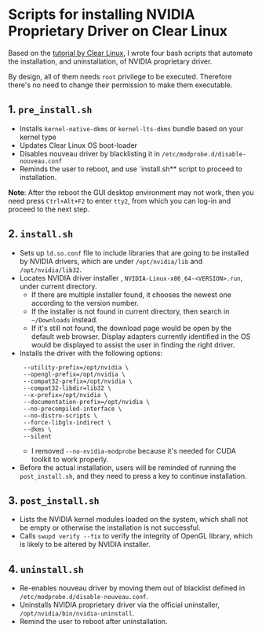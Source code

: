 # Scripts for installing NVIDIA Proprietary Driver on Clear Linux

Based on the [tutorial by Clear Linux](https://clearlinux.org/documentation/clear-linux/tutorials/nvidia), I wrote four bash scripts that automate the installation, and uninstallation, of NVIDIA proprietary driver.

By design, all of them needs `root` privilege to be executed. Therefore there's no need to change their permission to make them executable.

## 1. `pre_install.sh`

- Installs `kernel-native-dkms` or `kernel-lts-dkms` bundle based on your kernel type
- Updates Clear Linux OS boot-loader
- Disables nouveau driver by blacklisting it in `/etc/modprobe.d/disable-nouveau.conf`
- Reminds the user to reboot, and use `install.sh** script to proceed to installation.

**Note**: After the reboot the GUI desktop environment may not work, then you need press `Ctrl+Alt+F2` to enter `tty2`, from which you can log-in and proceed to the next step.

## 2. `install.sh`

- Sets up `ld.so.conf` file to include libraries that are going to be installed by NVIDIA drivers, which are under `/opt/nvidia/lib` and `/opt/nvidia/lib32`.
- Locates NVIDIA driver installer , `NVIDIA-Linux-x86_64-<VERSION>.run`, under current directory.
  - If there are multiple installer found, it chooses the newest one according to the version number.
  - If the installer is not found in current directory, then search in `~/Downloads` instead.
  - If it's still not found, the download page would be open by the default web browser. Display adapters currently identified in the OS would be displayed to assist the user in finding the right driver.
- Installs the driver with the following options:
  ```
   --utility-prefix=/opt/nvidia \
   --opengl-prefix=/opt/nvidia \
   --compat32-prefix=/opt/nvidia \
   --compat32-libdir=lib32 \
   --x-prefix=/opt/nvidia \
   --documentation-prefix=/opt/nvidia \
   --no-precompiled-interface \
   --no-distro-scripts \
   --force-libglx-indirect \
   --dkms \
   --silent
  ```
  - I removed `--no-nvidia-modprobe` because it's needed for CUDA toolkit to work properly.
-  Before the actual installation, users will be reminded of running the `post_install.sh`, and they need to press a key to continue installation.

## 3. `post_install.sh`

- Lists the NVIDIA kernel modules loaded on the system, which shall not be empty or otherwise the installation is not successful.
- Calls `swupd verify --fix` to verify the integrity of OpenGL library, which is likely to be altered by NVIDIA installer.

## 4. `uninstall.sh`

- Re-enables nouveau driver by moving them out of blacklist defined in `/etc/modprobe.d/disable-nouveau.conf`.
- Uninstalls NVIDIA proprietary driver via the official uninstaller, `/opt/nvidia/bin/nvidia-uninstall`.
- Remind the user to reboot after uninstallation.
